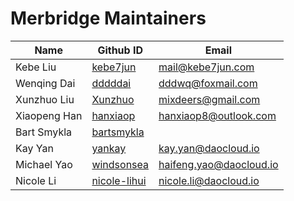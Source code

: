 # Merbridge Maintainers

| Name | Github ID | Email |
| --- | --- | --- |
| Kebe Liu | [kebe7jun](https://github.com/kebe7jun) | mail@kebe7jun.com |
| Wenqing Dai | [dddddai](https://github.com/dddddai) | dddwq@foxmail.com |
| Xunzhuo Liu | [Xunzhuo](https://github.com/Xunzhuo) | mixdeers@gmail.com
| Xiaopeng Han | [hanxiaop](https://github.com/hanxiaop) | hanxiaop8@outlook.com |
| Bart Smykla | [bartsmykla](https://github.com/bartsmykla) | |
| Kay Yan | [yankay](https://github.com/yankay) | kay.yan@daocloud.io |
| Michael Yao | [windsonsea](https://github.com/windsonsea) | haifeng.yao@daocloud.io |
| Nicole Li | [nicole-lihui](https://github.com/nicole-lihui) | nicole.li@daocloud.io |
